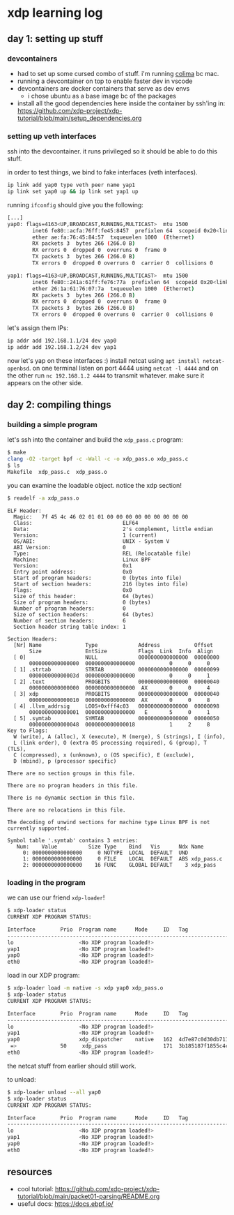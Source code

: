# xdp learning log

## day 1: setting up stuff

### devcontainers

- had to set up some cursed combo of stuff. i'm running [colima](https://github.com/abiosoft/colima) bc mac.
- running a devcontainer on top to enable faster dev in vscode
- devcontainers are docker containers that serve as dev envs
    - i chose ubuntu as a base image bc of the packages
- install all the good dependencies here inside the container by ssh'ing in: https://github.com/xdp-project/xdp-tutorial/blob/main/setup_dependencies.org

### setting up veth interfaces

ssh into the devcontainer. it runs privileged so it should be able to do this stuff.

in order to test things, we bind to fake interfaces (veth interfaces).

```bash
ip link add yap0 type veth peer name yap1 
ip link set yap0 up && ip link set yap1 up
```

running `ifconfig` should give you the following:

```bash
[...]
yap0: flags=4163<UP,BROADCAST,RUNNING,MULTICAST>  mtu 1500
        inet6 fe80::acfa:76ff:fe45:8457  prefixlen 64  scopeid 0x20<link>
        ether ae:fa:76:45:84:57  txqueuelen 1000  (Ethernet)
        RX packets 3  bytes 266 (266.0 B)
        RX errors 0  dropped 0  overruns 0  frame 0
        TX packets 3  bytes 266 (266.0 B)
        TX errors 0  dropped 0 overruns 0  carrier 0  collisions 0

yap1: flags=4163<UP,BROADCAST,RUNNING,MULTICAST>  mtu 1500
        inet6 fe80::241a:61ff:fe76:77a  prefixlen 64  scopeid 0x20<link>
        ether 26:1a:61:76:07:7a  txqueuelen 1000  (Ethernet)
        RX packets 3  bytes 266 (266.0 B)
        RX errors 0  dropped 0  overruns 0  frame 0
        TX packets 3  bytes 266 (266.0 B)
        TX errors 0  dropped 0 overruns 0  carrier 0  collisions 0
```

let's assign them IPs:

```bash
ip addr add 192.168.1.1/24 dev yap0
ip addr add 192.168.1.2/24 dev yap1
```

now let's yap on these interfaces :) 
install netcat using `apt install netcat-openbsd`.
on one terminal listen on port 4444 using `netcat -l 4444` 
and on the other run `nc 192.168.1.2 4444` to transmit whatever.
make sure it appears on the other side.

## day 2: compiling things

### building a simple program

let's ssh into the container and build the `xdp_pass.c` program:

```bash
$ make
clang -O2 -target bpf -c -Wall -c -o xdp_pass.o xdp_pass.c
$ ls
Makefile  xdp_pass.c  xdp_pass.o
```

you can examine the loadable object. notice the xdp section!

```bash
$ readelf -a xdp_pass.o
```
```text
ELF Header:
  Magic:   7f 45 4c 46 02 01 01 00 00 00 00 00 00 00 00 00
  Class:                             ELF64
  Data:                              2's complement, little endian
  Version:                           1 (current)
  OS/ABI:                            UNIX - System V
  ABI Version:                       0
  Type:                              REL (Relocatable file)
  Machine:                           Linux BPF
  Version:                           0x1
  Entry point address:               0x0
  Start of program headers:          0 (bytes into file)
  Start of section headers:          216 (bytes into file)
  Flags:                             0x0
  Size of this header:               64 (bytes)
  Size of program headers:           0 (bytes)
  Number of program headers:         0
  Size of section headers:           64 (bytes)
  Number of section headers:         6
  Section header string table index: 1

Section Headers:
  [Nr] Name              Type             Address           Offset
       Size              EntSize          Flags  Link  Info  Align
  [ 0]                   NULL             0000000000000000  00000000
       0000000000000000  0000000000000000           0     0     0
  [ 1] .strtab           STRTAB           0000000000000000  00000099
       000000000000003d  0000000000000000           0     0     1
  [ 2] .text             PROGBITS         0000000000000000  00000040
       0000000000000000  0000000000000000  AX       0     0     4
  [ 3] xdp               PROGBITS         0000000000000000  00000040
       0000000000000010  0000000000000000  AX       0     0     8
  [ 4] .llvm_addrsig     LOOS+0xfff4c03   0000000000000000  00000098
       0000000000000001  0000000000000000   E       5     0     1
  [ 5] .symtab           SYMTAB           0000000000000000  00000050
       0000000000000048  0000000000000018           1     2     8
Key to Flags:
  W (write), A (alloc), X (execute), M (merge), S (strings), I (info),
  L (link order), O (extra OS processing required), G (group), T (TLS),
  C (compressed), x (unknown), o (OS specific), E (exclude),
  D (mbind), p (processor specific)

There are no section groups in this file.

There are no program headers in this file.

There is no dynamic section in this file.

There are no relocations in this file.

The decoding of unwind sections for machine type Linux BPF is not currently supported.

Symbol table '.symtab' contains 3 entries:
   Num:    Value          Size Type    Bind   Vis      Ndx Name
     0: 0000000000000000     0 NOTYPE  LOCAL  DEFAULT  UND
     1: 0000000000000000     0 FILE    LOCAL  DEFAULT  ABS xdp_pass.c
     2: 0000000000000000    16 FUNC    GLOBAL DEFAULT    3 xdp_pass

```

### loading in the program

we can use our friend `xdp-loader`!

```bash
$ xdp-loader status
CURRENT XDP PROGRAM STATUS:

Interface        Prio  Program name      Mode     ID   Tag               Chain actions
--------------------------------------------------------------------------------------
lo                     <No XDP program loaded!>
yap1                   <No XDP program loaded!>
yap0                   <No XDP program loaded!>
eth0                   <No XDP program loaded!>
```

load in our XDP program:

```bash
$ xdp-loader load -m native -s xdp yap0 xdp_pass.o
$ xdp-loader status
CURRENT XDP PROGRAM STATUS:

Interface        Prio  Program name      Mode     ID   Tag               Chain actions
--------------------------------------------------------------------------------------
lo                     <No XDP program loaded!>
yap1                   <No XDP program loaded!>
yap0                   xdp_dispatcher    native   162  4d7e87c0d30db711
 =>              50     xdp_pass                  171  3b185187f1855c4c  XDP_PASS
eth0                   <No XDP program loaded!>
```

the netcat stuff from earlier should still work.

to unload:

```bash
$ xdp-loader unload --all yap0
$ xdp-loader status
CURRENT XDP PROGRAM STATUS:

Interface        Prio  Program name      Mode     ID   Tag               Chain actions
--------------------------------------------------------------------------------------
lo                     <No XDP program loaded!>
yap1                   <No XDP program loaded!>
yap0                   <No XDP program loaded!>
eth0                   <No XDP program loaded!>
```


## resources
- cool tutorial: https://github.com/xdp-project/xdp-tutorial/blob/main/packet01-parsing/README.org
- useful docs: https://docs.ebpf.io/